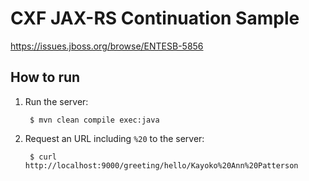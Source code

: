 # CXF JAX-RS Continuation Sample

<https://issues.jboss.org/browse/ENTESB-5856>

## How to run

1. Run the server:

        $ mvn clean compile exec:java

2. Request an URL including `%20` to the server:

        $ curl http://localhost:9000/greeting/hello/Kayoko%20Ann%20Patterson
